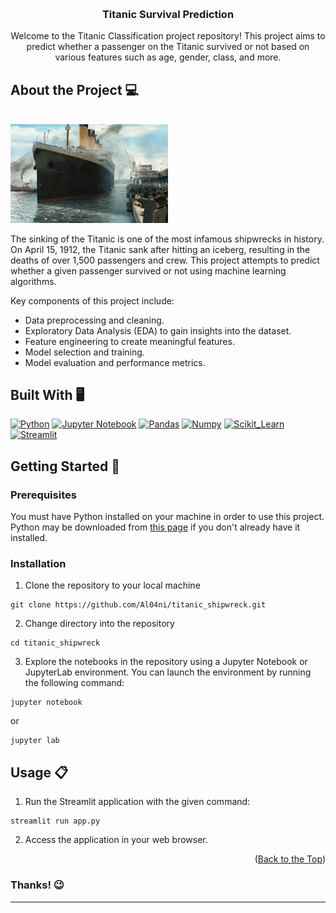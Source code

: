 <!-- To Bring back the link to the top--> 
<a name="readme-top"></a>
<!-- PROJECT LOGO -->
<br />
<div align="center">
  <h3 align="center"> Titanic Survival Prediction</h3>
<p align="center"> Welcome to the Titanic Classification project repository! This project aims to predict whether a passenger on the Titanic survived or not based on various features such as age, gender, class, and more.</p>
</div>

<!-- About the project-->
## About the Project 💻
</br>

<div>
    <img src="./assets/image.png" alt="Titanic wallpaper from movie" style="width: 50%; height: 50%;align:center">
</div>

The sinking of the Titanic is one of the most infamous shipwrecks in history. On April 15, 1912, the Titanic sank after hitting an iceberg, resulting in the deaths of over 1,500 passengers and crew. This project attempts to predict whether a given passenger survived or not using machine learning algorithms. 

Key components of this project include: 

- Data preprocessing and cleaning.
- Exploratory Data Analysis (EDA) to gain insights into the dataset.
- Feature engineering to create meaningful features.
- Model selection and training.
- Model evaluation and performance metrics. 


<!--Built with Section--> 

## Built With 🖥️

[![Python](https://img.shields.io/badge/Python-FFD43B?style=for-the-badge&logo=python&logoColor=blue)](https://www.python.org/)
[![Jupyter Notebook](https://img.shields.io/badge/Jupyter-F37626.svg?&style=for-the-badge&logo=Jupyter&logoColor=white)](https://jupyter.org/)
[![Pandas](https://img.shields.io/badge/Pandas-2C2D72?style=for-the-badge&logo=pandas&logoColor=white)](https://pandas.pydata.org/)
[![Numpy](https://img.shields.io/badge/Numpy-777BB4?style=for-the-badge&logo=numpy&logoColor=white)](https://numpy.org/)
[![Scikit_Learn](https://img.shields.io/badge/scikit_learn-F7931E?style=for-the-badge&logo=scikit-learn&logoColor=white)](https://scikit-learn.org/stable/)
[![Streamlit](https://img.shields.io/badge/Streamlit-FF4B4B?style=for-the-badge&logo=Streamlit&logoColor=white)](https://streamlit.io/)


<!--Getting Started Section--> 
## Getting Started 🚀
### Prerequisites
You must have Python installed on your machine in order to use this project. Python may be downloaded from [this page](https://www.python.org/downloads/) if you don't already have it installed.

### Installation

1. Clone the repository to your local machine
```
git clone https://github.com/Al04ni/titanic_shipwreck.git
```

2. Change directory into the repository
```
cd titanic_shipwreck
```

3. Explore the notebooks in the repository using a Jupyter Notebook or JupyterLab environment. You can launch the environment by running the following command:
```
jupyter notebook
```
or
```
jupyter lab
```

<!--Usage-->
## Usage 📋
1. Run the Streamlit application with the given command:
```
streamlit run app.py
```

2. Access the application in your web browser.


<p align="right">(<a href="#readme-top">Back to the Top</a>)</p>

### Thanks! 😉
<hr/>
